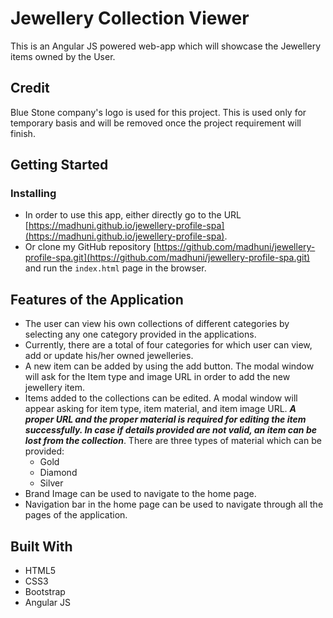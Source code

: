 # Jewellery Collection Viewer

This is an Angular JS powered web-app which will showcase the Jewellery items owned by the User.

## Credit
Blue Stone company's logo is used for this project. This is used only for temporary basis and will be removed once the project requirement will finish.

## Getting Started

### Installing

* In order to use this app, either directly go to the URL [https://madhuni.github.io/jewellery-profile-spa](https://madhuni.github.io/jewellery-profile-spa).
* Or clone my GitHub repository [https://github.com/madhuni/jewellery-profile-spa.git](https://github.com/madhuni/jewellery-profile-spa.git) and run the ```index.html``` page in the browser.

## Features of the Application

* The user can view his own collections of different categories by selecting any one category provided in the applications.
* Currently, there are a total of four categories for which user can view, add or update his/her
owned jewelleries.
* A new item can be added by using the add button. The modal window will ask for the Item type and image URL in order to add the new jewellery item.
* Items added to the collections can be edited. A modal window will appear asking for item type,
item material, and item image URL. **_A proper URL and the proper material is required for editing the item successfully. In case if details provided are not valid, an item can be lost from the collection_**. There are three types of material which can be provided:
	* Gold
	* Diamond
	* Silver
* Brand Image can be used to navigate to the home page.
* Navigation bar in the home page can be used to navigate through all the pages of the application.


## Built With

* HTML5
* CSS3
* Bootstrap
* Angular JS
